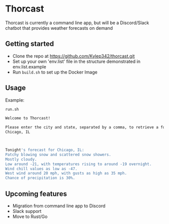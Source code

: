 # Thorcast
Thorcast is currently a command line app, but will be a Discord/Slack chatbot that provides weather forecasts on demand

## Getting started
- Clone the repo at https://github.com/Kylep342/thorcast.git
- Set up your own 'env.list' file in the structure demonstrated in env.list.example
- Run `build.sh` to set up the Docker Image

## Usage
Example:
```bash
run.sh

Welcome to Thorcast!

Please enter the city and state, separated by a comma, to retrieve a forecast.
Chicago, IL



Tonight's forecast for Chicago, IL:
Patchy blowing snow and scattered snow showers.
Mostly cloudy.
Low around -21, with temperatures rising to around -19 overnight.
Wind chill values as low as -47.
West wind around 20 mph, with gusts as high as 35 mph.
Chance of precipitation is 30%.
```

## Upcoming features
- Migration from command line app to Discord
- Slack support
- Move to Rust/Go

